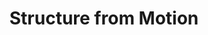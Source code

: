 ---
layout: page
title: Structure from Motion
description: Nov '22, Geometric Vision Course Assignment
img: assets/img/project_sfm.gif
importance: 1
redirect: https://www.andrew.cmu.edu/course/16-822/projects/gunjans/proj4/
category: individual
---